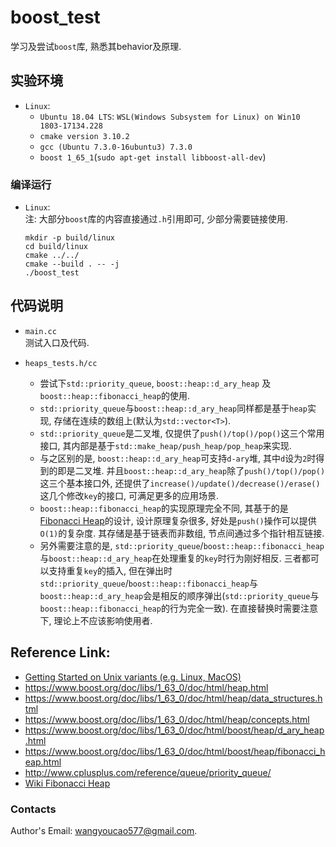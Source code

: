 # boost_test   
学习及尝试`boost`库, 熟悉其behavior及原理.  

## 实验环境
- `Linux`:    
	- `Ubuntu 18.04 LTS`: `WSL(Windows Subsystem for Linux) on Win10 1803-17134.228`    
	- `cmake version 3.10.2`    
	- `gcc (Ubuntu 7.3.0-16ubuntu3) 7.3.0`    
	- `boost 1_65_1`(`sudo apt-get install libboost-all-dev`)    

### 编译运行
- `Linux`:    
注: 大部分`boost`库的内容直接通过`.h`引用即可, 少部分需要链接使用.    
	```   
	mkdir -p build/linux
	cd build/linux
	cmake ../../
	cmake --build . -- -j
	./boost_test
	```   

## 代码说明   
- `main.cc`     
测试入口及代码.  

- `heaps_tests.h/cc`    
	- 尝试下`std::priority_queue`, `boost::heap::d_ary_heap` 及 `boost::heap::fibonacci_heap`的使用.     
	- `std::priority_queue`与`boost::heap::d_ary_heap`同样都是基于`heap`实现, 存储在连续的数组上(默认为`std::vector<T>`).     
	- `std::priority_queue`是二叉堆, 仅提供了`push()/top()/pop()`这三个常用接口, 其内部是基于`std::make_heap/push_heap/pop_heap`来实现.     
	- 与之区别的是, `boost::heap::d_ary_heap`可支持`d-ary`堆, 其中`d`设为`2`时得到的即是二叉堆. 并且`boost::heap::d_ary_heap`除了`push()/top()/pop()`这三个基本接口外, 还提供了`increase()/update()/decrease()/erase()`这几个修改`key`的接口, 可满足更多的应用场景.    
	- `boost::heap::fibonacci_heap`的实现原理完全不同, 其基于的是[Fibonacci Heap](https://en.wikipedia.org/wiki/Fibonacci_heap)的设计, 设计原理复杂很多, 好处是`push()`操作可以提供`O(1)`的复杂度. 其存储是基于链表而非数组, 节点间通过多个指针相互链接.    
	- 另外需要注意的是, `std::priority_queue`/`boost::heap::fibonacci_heap`与`boost::heap::d_ary_heap`在处理重复的`key`时行为刚好相反. 三者都可以支持重复`key`的插入, 但在弹出时`std::priority_queue`/`boost::heap::fibonacci_heap`与`boost::heap::d_ary_heap`会是相反的顺序弹出(`std::priority_queue`与`boost::heap::fibonacci_heap`的行为完全一致). 在直接替换时需要注意下, 理论上不应该影响使用者.     


## Reference Link:  
- [Getting Started on Unix variants (e.g. Linux, MacOS)](http://www.boost.org/doc/libs/1_64_0/more/getting_started/unix-variants.html)    
- https://www.boost.org/doc/libs/1_63_0/doc/html/heap.html
- https://www.boost.org/doc/libs/1_63_0/doc/html/heap/data_structures.html    
- https://www.boost.org/doc/libs/1_63_0/doc/html/heap/concepts.html
- https://www.boost.org/doc/libs/1_63_0/doc/html/boost/heap/d_ary_heap.html
- https://www.boost.org/doc/libs/1_63_0/doc/html/boost/heap/fibonacci_heap.html
- http://www.cplusplus.com/reference/queue/priority_queue/
- [Wiki Fibonacci Heap](https://en.wikipedia.org/wiki/Fibonacci_heap)

### Contacts   
Author's Email: wangyoucao577@gmail.com.
